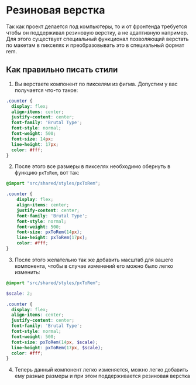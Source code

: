 # Резиновая верстка

Так как проект делается под компьютеры, то и от фронтенда требуется чтобы он поддерживал резиновую верстку, а не адаптивную например. Для этого существует специальный функционал позволяющий верстать по макетам в пикселях и преобразовывать это в специальный формат rem.

## Как правильно писать стили
1. Вы верстаете компонент по пикселям из фигма. Допустим у вас получается что-то такое:
```scss
.counter {
  display: flex;
  align-items: center;
  justify-content: center;
  font-family: 'Brutal Type';
  font-style: normal;
  font-weight: 500;
  font-size: 14px;
  line-height: 17px;
  color: #fff;
}
```
2. После этого все размеры в пикселях необходимо обернуть в функцию `pxToRem`, вот так:
```scss
@import "src/shared/styles/pxToRem";

.counter {
    display: flex;
    align-items: center;
    justify-content: center;
    font-family: 'Brutal Type';
    font-style: normal;
    font-weight: 500;
    font-size: pxToRem(14px);
    line-height: pxToRem(17px);
    color: #fff;
}
```
3. После этого желательно так же добавить масштаб для вашего компонента, чтобы в случае изменений его можно было легко изменить:
```scss
@import "src/shared/styles/pxToRem";

$scale: 2;

.counter {
  display: flex;
  align-items: center;
  justify-content: center;
  font-family: 'Brutal Type';
  font-style: normal;
  font-weight: 500;
  font-size: pxToRem(14px, $scale);
  line-height: pxToRem(17px, $scale);
  color: #fff;
}
```
4. Теперь данный компонент легко изменяется, можно легко добавить ему разные размеры и при этом поддерживается резиновая верстка
